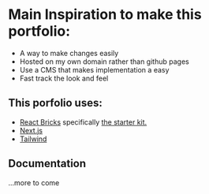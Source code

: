 # Main Inspiration to make this portfolio:
- A way to make changes easily
- Hosted on my own domain rather than github pages
- Use a CMS that makes implementation a easy
- Fast track the look and feel

## This porfolio uses:
- [React Bricks](https://reactbricks.com) specifically [the starter kit.](https://github.com/reactbricks/nextjs-starter-reactbricks-tailwind)
- [Next.js](https://nextjs.org/docs)
- [Tailwind](https://tailwindcss.com/docs/installation)

## Documentation
...more to come
